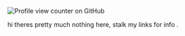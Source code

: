 ![Profile view counter on GitHub](https://komarev.com/ghpvc/?username=starrynightzz)

hi theres pretty much nothing here, stalk my links for info .
